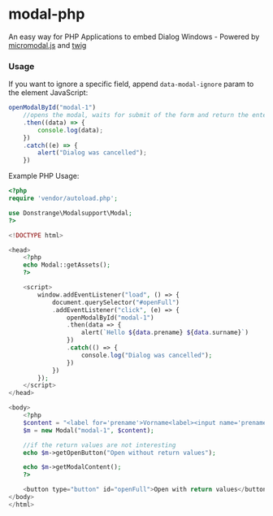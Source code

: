 # modal-php
An easy way for PHP Applications to embed Dialog Windows - Powered by [micromodal.js](https://github.com/ghosh/Micromodal) and [twig](https://twig.symphony.com)

### Usage
If you want to ignore a specific field, append `data-modal-ignore` param to the element
JavaScript:
```js
openModalById("modal-1")
    //opens the modal, waits for submit of the form and return the entered values
    .then((data) => {
        console.log(data);
    })
    .catch((e) => {
        alert("Dialog was cancelled");
    }) 
```

Example PHP Usage:
```php
<?php
require 'vendor/autoload.php';

use Donstrange\Modalsupport\Modal;
?>

<!DOCTYPE html>

<head>
    <?php
    echo Modal::getAssets();
    ?>

    <script>
        window.addEventListener("load", () => {
            document.querySelector("#openFull")
            .addEventListener("click", (e) => {
                openModalById("modal-1")
                .then(data => {
                    alert(`Hello ${data.prename} ${data.surname}`)
                })
                .catch(() => {
                    console.log("Dialog was cancelled");
                })
            })
        });
    </script>
</head>

<body>
    <?php
    $content = "<label for='prename'>Vorname<label><input name='prename'><br><label for='surname'>Nachname</label><input name='surname'>";
    $m = new Modal("modal-1", $content);

    //if the return values are not interesting
    echo $m->getOpenButton("Open without return values");

    echo $m->getModalContent();
    ?>

    <button type="button" id="openFull">Open with return values</button>
</body>
</html>
```